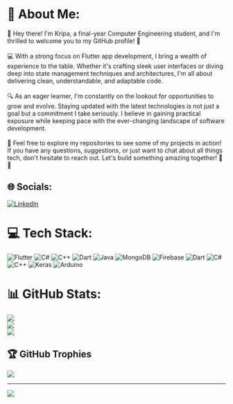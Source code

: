 # 💫 About Me:
👋 Hey there! I'm Kripa, a final-year Computer Engineering student, and I'm thrilled to welcome you to my GitHub profile! 🚀<br><br>💻 With a strong focus on Flutter app development, I bring a wealth of experience to the table. Whether it's crafting sleek user interfaces or diving deep into state management techniques and architectures, I'm all about delivering clean, understandable, and adaptable code.<br><br>🔍 As an eager learner, I'm constantly on the lookout for opportunities to grow and evolve. Staying updated with the latest technologies is not just a goal but a commitment I take seriously. I believe in gaining practical exposure while keeping pace with the ever-changing landscape of software development.<br><br>🌟 Feel free to explore my repositories to see some of my projects in action! If you have any questions, suggestions, or just want to chat about all things tech, don't hesitate to reach out. Let's build something amazing together! 🚀✨


## 🌐 Socials:
[![LinkedIn](https://img.shields.io/badge/LinkedIn-%230077B5.svg?logo=linkedin&logoColor=white)](https://linkedin.com/in/kripa-jethwani) 

# 💻 Tech Stack:
![Flutter](https://img.shields.io/badge/Flutter-%2302569B.svg?style=for-the-badge&logo=Flutter&logoColor=white) ![C#](https://img.shields.io/badge/c%23-%23239120.svg?style=for-the-badge&logo=csharp&logoColor=white) ![C++](https://img.shields.io/badge/c++-%2300599C.svg?style=for-the-badge&logo=c%2B%2B&logoColor=white) ![Dart](https://img.shields.io/badge/dart-%230175C2.svg?style=for-the-badge&logo=dart&logoColor=white) ![Java](https://img.shields.io/badge/java-%23ED8B00.svg?style=for-the-badge&logo=openjdk&logoColor=white) ![MongoDB](https://img.shields.io/badge/MongoDB-%234ea94b.svg?style=for-the-badge&logo=mongodb&logoColor=white) ![Firebase](https://img.shields.io/badge/firebase-%23039BE5.svg?style=for-the-badge&logo=firebase) ![Dart](https://img.shields.io/badge/dart-%230175C2.svg?style=for-the-badge&logo=dart&logoColor=white) ![C#](https://img.shields.io/badge/c%23-%23239120.svg?style=for-the-badge&logo=csharp&logoColor=white) ![C++](https://img.shields.io/badge/c++-%2300599C.svg?style=for-the-badge&logo=c%2B%2B&logoColor=white) ![Keras](https://img.shields.io/badge/Keras-%23D00000.svg?style=for-the-badge&logo=Keras&logoColor=white) ![Arduino](https://img.shields.io/badge/-Arduino-00979D?style=for-the-badge&logo=Arduino&logoColor=white)
# 📊 GitHub Stats:
![](https://github-readme-stats.vercel.app/api?username=Kripa8702&theme=blueberry&hide_border=false&include_all_commits=true&count_private=false)<br/>
![](https://github-readme-streak-stats.herokuapp.com/?user=Kripa8702&theme=blueberry&hide_border=false)<br/>
![](https://github-readme-stats.vercel.app/api/top-langs/?username=Kripa8702&theme=blueberry&hide_border=false&include_all_commits=true&count_private=false&layout=compact)

## 🏆 GitHub Trophies
![](https://github-profile-trophy.vercel.app/?username=Kripa8702&theme=radical&no-frame=false&no-bg=true&margin-w=4)

---
[![](https://visitcount.itsvg.in/api?id=Kripa8702&icon=5&color=12)](https://visitcount.itsvg.in)
